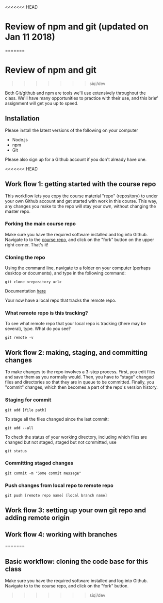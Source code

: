 <<<<<<< HEAD
# Review of npm and git (updated on Jan 11 2018)
=======
# Review of npm and git
>>>>>>> siqi/dev

Both Git/github and npm are tools we'll use extensively throughout the class. We'll have many opportunities to practice with their use, and this brief assignment will get you up to speed.

## Installation
Please install the latest versions of the following on your computer
* Node.js
* npm
* Git

Please also sign up for a Github account if you don't already have one.

<<<<<<< HEAD
## Work flow 1: getting started with the course repo
This workflow lets you copy the course material "repo" (repository) to under your own Github account and get started with work in this course. This way, any changes you make to the repo will stay your own, without changing the master repo.

### Forking the main course repo
Make sure you have the required software installed and log into Github. Navigate to to the [course repo](https://github.com/Siqister/artg-2018), and click on the "fork" button on the upper right corner. That's it!

### Cloning the repo
Using the command line, navigate to a folder on your computer (perhaps desktop or documents), and type in the following command:
```
git clone <repository url>
```
Documentation [here](https://git-scm.com/docs/git-clone)

Your now have a local repo that tracks the remote repo.

### What remote repo is this tracking?
To see what remote repo that your local repo is tracking (there may be several), type. What do you see?
```
git remote -v
```

## Work flow 2: making, staging, and committing changes
To make changes to the repo involves a 3-step process. First, you edit files and save them as you normally would. Then, you have to "stage" changed files and directories so that they are in queue to be committed. Finally, you "commit" changes, which then becomes a part of the repo's version history.

### Staging for commit
```
git add [file path]
```
To stage all the files changed since the last commit:
```
git add --all
```
To check the status of your working directory, including which files are changed but not staged, staged but not committed, use
```
git status
```

### Committing staged changes
```
git commit -m "Some commit message"
```

### Push changes from local repo to remote repo
```
git push [remote repo name] [local branch name]
```

## Work flow 3: setting up your own git repo and adding remote origin

## Work flow 4: working with branches
=======
## Basic workflow: cloning the code base for this class
Make sure you have the required software installed and log into Github. Navigate to to the course repo, and click on the "fork" button.

>>>>>>> siqi/dev
